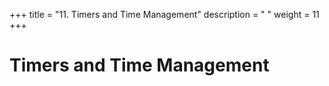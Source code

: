 +++
title = "11. Timers and Time Management"
description = " "
weight = 11
+++

# Timers and Time Management
